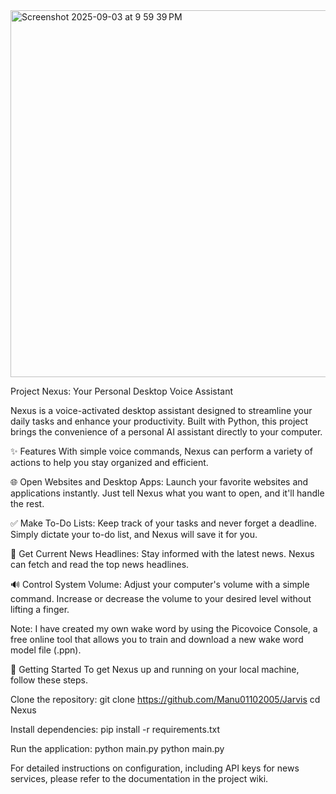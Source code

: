 <img width="1170" height="587" alt="Screenshot 2025-09-03 at 9 59 39 PM" src="https://github.com/user-attachments/assets/895ec77b-a7c7-4e9d-8460-0754db4ec02f" />

Project Nexus: Your Personal Desktop Voice Assistant

Nexus is a voice-activated desktop assistant designed to streamline your daily tasks and enhance your productivity. Built with Python, this project brings the convenience of a personal AI assistant directly to your computer.

✨ Features
With simple voice commands, Nexus can perform a variety of actions to help you stay organized and efficient.

🌐 Open Websites and Desktop Apps: Launch your favorite websites and applications instantly. Just tell Nexus what you want to open, and it'll handle the rest.

✅ Make To-Do Lists: Keep track of your tasks and never forget a deadline. Simply dictate your to-do list, and Nexus will save it for you.

📰 Get Current News Headlines: Stay informed with the latest news. Nexus can fetch and read the top news headlines.

🔊 Control System Volume: Adjust your computer's volume with a simple command. Increase or decrease the volume to your desired level without lifting a finger.

Note: I have created my own wake word by using the Picovoice Console, a free online tool that allows you to train and download a new wake word model file (.ppn).

🚀 Getting Started
To get Nexus up and running on your local machine, follow these steps.

Clone the repository:
git clone https://github.com/Manu01102005/Jarvis
cd Nexus

Install dependencies:
pip install -r requirements.txt

Run the application:
python main.py
python main.py

For detailed instructions on configuration, including API keys for news services, please refer to the documentation in the project wiki.


